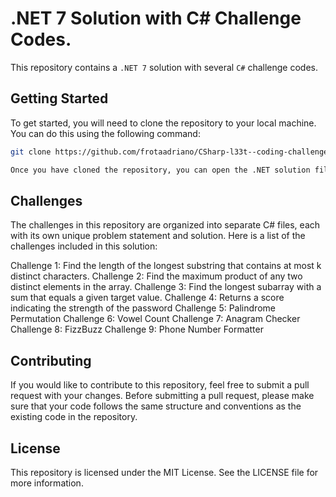 # .NET 7 Solution with C# Challenge Codes.

This repository contains a `.NET 7` solution with several `C#` challenge codes.

## Getting Started

To get started, you will need to clone the repository to your local machine. You can do this using the following command:
 
```bash
git clone https://github.com/frotaadriano/CSharp-l33t--coding-challenges>

Once you have cloned the repository, you can open the .NET solution file in Visual Studio. From there, you can build and run the code to see the results of each challenge.
```

## Challenges
The challenges in this repository are organized into separate C# files, each with its own unique problem statement and solution. Here is a list of the challenges included in this solution:
 
Challenge 1: Find the length of the longest substring that contains at most k distinct characters.
Challenge 2: Find the maximum product of any two distinct elements in the array.
Challenge 3: Find the longest subarray with a sum that equals a given target value.
Challenge 4: Returns a score indicating the strength of the password
Challenge 5: Palindrome Permutation
Challenge 6: Vowel Count
Challenge 7: Anagram Checker 
Challenge 8: FizzBuzz
Challenge 9: Phone Number Formatter

## Contributing
If you would like to contribute to this repository, feel free to submit a pull request with your changes. Before submitting a pull request, please make sure that your code follows the same structure and conventions as the existing code in the repository.

## License
This repository is licensed under the MIT License. See the LICENSE file for more information.

